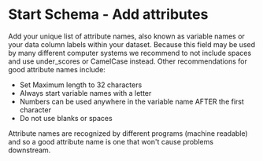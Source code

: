 # Start Schema - Add attributes

Add your unique list of attribute names, also known as variable names or your data column labels within your dataset. Because this field may be used by many different computer systems we recommend to not include spaces and use under_scores or CamelCase instead. Other recommendations for good attribute names include:
* Set Maximum length to 32 characters
* Always start variable names with a letter
* Numbers can be used anywhere in the variable name  AFTER the first character
* Do not use blanks or spaces

Attribute names are recognized by different programs (machine readable) and so a good attribute name is one that won't cause problems downstream.
